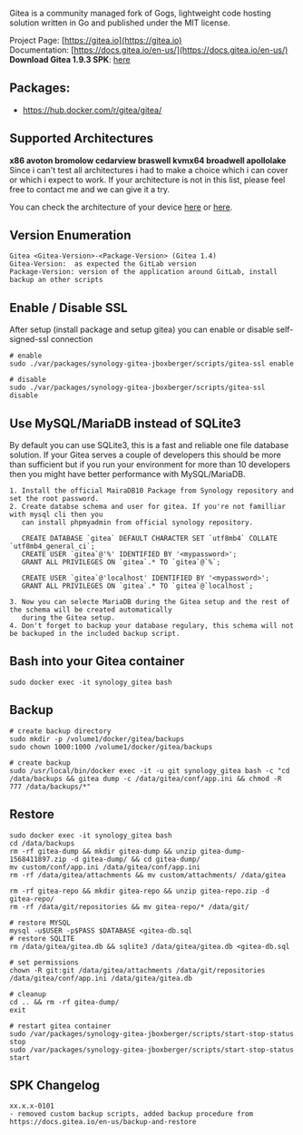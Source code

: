 Gitea is a community managed fork of Gogs, lightweight code hosting solution written in Go and published under the MIT license. 

Project Page: [https://gitea.io](https://gitea.io)  
Documentation: [https://docs.gitea.io/en-us/](https://docs.gitea.io/en-us/)  
**Download Gitea 1.9.3 SPK**: [here](https://github.com/jboxberger/synology-gitea-jboxberger/releases)  

## Packages:
- https://hub.docker.com/r/gitea/gitea/

## Supported Architectures
**x86 avoton bromolow cedarview braswell kvmx64 broadwell apollolake**  
Since i can't test all architectures i had to make a choice which i can cover or which i expect to work. If your architecture is not in this list, please feel free to contact me and we can give it a try.  

You can check the architecture of your device [here](https://github.com/SynoCommunity/spksrc/wiki/Architecture-per-Synology-model) 
or [here](https://www.synology.com/en-us/knowledgebase/DSM/tutorial/General/What_kind_of_CPU_does_my_NAS_have).

## Version Enumeration
```
Gitea <Gitea-Version>-<Package-Version> (Gitea 1.4)
Gitea-Version:  as expected the GitLab version
Package-Version: version of the application around GitLab, install backup an other scripts
```

## Enable / Disable SSL
After setup (install package and setup gitea) you can enable or disable self-signed-ssl connection
```
# enable
sudo ./var/packages/synology-gitea-jboxberger/scripts/gitea-ssl enable
```
```
# disable
sudo ./var/packages/synology-gitea-jboxberger/scripts/gitea-ssl disable
```

## Use MySQL/MariaDB instead of SQLite3
By default you can use SQLite3, this is a fast and reliable one file database solution. If your Gitea serves a couple of developers this should be more than sufficient but if you run your environment for more than 10 developers then you might have better performance with MySQL/MariaDB.
```
1. Install the official MairaDB10 Package from Synology repository and set the root password.
2. Create databse schema and user for gitea. If you're not familliar with mysql cli then you 
   can install phpmyadmin from official synology repository.

   CREATE DATABASE `gitea` DEFAULT CHARACTER SET `utf8mb4` COLLATE `utf8mb4_general_ci`;
   CREATE USER `gitea`@'%' IDENTIFIED BY '<mypassword>';
   GRANT ALL PRIVILEGES ON `gitea`.* TO `gitea`@`%`;

   CREATE USER `gitea`@'localhost' IDENTIFIED BY '<mypassword>';
   GRANT ALL PRIVILEGES ON `gitea`.* TO `gitea`@`localhost`;

3. Now you can selecte MariaDB during the Gitea setup and the rest of the schema will be created automatically 
   during the Gitea setup.
4. Don't forget to backup your database regulary, this schema will not be backuped in the included backup script.
```
 
## Bash into your Gitea container
```
sudo docker exec -it synology_gitea bash
```

## Backup
```
# create backup directory
sudo mkdir -p /volume1/docker/gitea/backups 
sudo chown 1000:1000 /volume1/docker/gitea/backups

# create backup
sudo /usr/local/bin/docker exec -it -u git synology_gitea bash -c "cd /data/backups && gitea dump -c /data/gitea/conf/app.ini && chmod -R 777 /data/backups/*"
```

## Restore
```
sudo docker exec -it synology_gitea bash 
cd /data/backups
rm -rf gitea-dump && mkdir gitea-dump && unzip gitea-dump-1568411897.zip -d gitea-dump/ && cd gitea-dump/
mv custom/conf/app.ini /data/gitea/conf/app.ini
rm -rf /data/gitea/attachments && mv custom/attachments/ /data/gitea

rm -rf gitea-repo && mkdir gitea-repo && unzip gitea-repo.zip -d gitea-repo/
rm -rf /data/git/repositories && mv gitea-repo/* /data/git/

# restore MYSQL
mysql -u$USER -p$PASS $DATABASE <gitea-db.sql
# restore SQLITE
rm /data/gitea/gitea.db && sqlite3 /data/gitea/gitea.db <gitea-db.sql

# set permissions
chown -R git:git /data/gitea/attachments /data/git/repositories /data/gitea/conf/app.ini /data/gitea/gitea.db

# cleanup
cd .. && rm -rf gitea-dump/
exit 

# restart gitea container
sudo /var/packages/synology-gitea-jboxberger/scripts/start-stop-status stop
sudo /var/packages/synology-gitea-jboxberger/scripts/start-stop-status start
```

## SPK Changelog
```
xx.x.x-0101
- removed custom backup scripts, added backup procedure from https://docs.gitea.io/en-us/backup-and-restore
```
